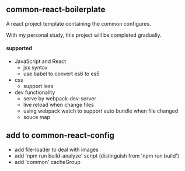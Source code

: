 ## common-react-boilerplate

A react project template containing the common configures.

With my personal study, this project will be completed gradually.

#### supported

- JavaScript and React 
  - jsx syntax
  - use babel to convert es6 to es5
- css
  - support less
- dev functionality
  - serve by webpack-dev-server
  - live reload when change files
  - using webpack watch to support auto bundle when file changed
  - souce map


## add to common-react-config

- add file-loader to deal with images
- add 'npm run build-analyze' script (distinguish from 'npm run build')
- add 'common' cacheGroup